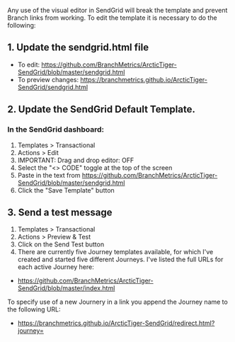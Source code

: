 Any use of the visual editor in SendGrid will break the template and prevent Branch links from working. To edit the template it is necessary to do the following:

## 1. Update the sendgrid.html file  

  - To edit: https://github.com/BranchMetrics/ArcticTiger-SendGrid/blob/master/sendgrid.html 
  - To preview changes: https://branchmetrics.github.io/ArcticTiger-SendGrid/sendgrid.html 

## 2. Update the SendGrid Default Template.

### In the SendGrid dashboard: 
  1. Templates > Transactional 
  2. Actions > Edit 
  3. IMPORTANT: Drag and drop editor: OFF 
  4. Select the "<> CODE" toggle at the top of the screen 
  5. Paste in the text from https://github.com/BranchMetrics/ArcticTiger-SendGrid/blob/master/sendgrid.html 
  6. Click the "Save Template" button 

## 3. Send a test message
  1. Templates > Transactional
  2. Actions > Preview & Test
  3. Click on the Send Test button
  4. There are currently five Journey templates available, for which I've created and started five different Journeys. I've listed the full URLs for each active Journey here:

  - https://github.com/BranchMetrics/ArcticTiger-SendGrid/blob/master/index.html

To specify use of a new Journery in a link you append the Journey name to the following URL:

  - https://branchmetrics.github.io/ArcticTiger-SendGrid/redirect.html?journey=
